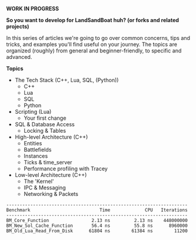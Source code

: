 **WORK IN PROGRESS**

**So you want to develop for LandSandBoat huh? (or forks and related projects)**

In this series of articles we're going to go over common concerns, tips and tricks, and examples you'll find useful on your journey. The topics are organized (roughly) from general and beginner-friendly, to specific and advanced.

**Topics**
- The Tech Stack (C++, Lua, SQL, (Python))
  - C++
  - Lua
  - SQL
  - Python
- Scripting (Lua)
  - Your first change
- SQL & Database Access
  - Locking & Tables
- High-level Architecture (C++)
  - Entities
  - Battlefields
  - Instances
  - Ticks & time_server
  - Performance profiling with Tracey
- Low-level Architecture (C++)
  - The 'Kernel'
  - IPC & Messaging
  - Networking & Packets

```
--------------------------------------------------------------------
Benchmark                          Time             CPU   Iterations
--------------------------------------------------------------------
BM_Core_Function                2.13 ns         2.13 ns    448000000
BM_New_Sol_Cache_Function       56.4 ns         55.8 ns      8960000
BM_Old_Lua_Read_From_Disk      61804 ns        61384 ns        11200
```